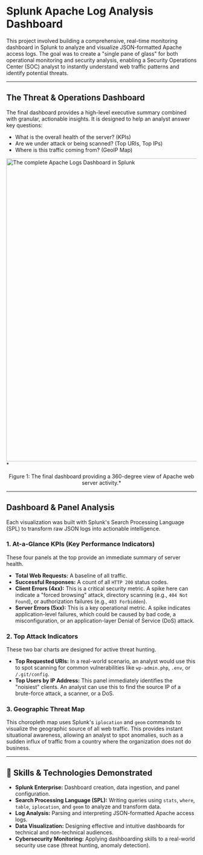 # Splunk Apache Log Analysis Dashboard

This project involved building a comprehensive, real-time monitoring dashboard in Splunk to analyze and visualize JSON-formatted Apache access logs. The goal was to create a "single pane of glass" for both operational monitoring and security analysis, enabling a Security Operations Center (SOC) analyst to instantly understand web traffic patterns and identify potential threats.

---
## The Threat & Operations Dashboard

The final dashboard provides a high-level executive summary combined with granular, actionable insights. It is designed to help an analyst answer key questions:
* What is the overall health of the server? (KPIs)
* Are we under attack or being scanned? (Top URIs, Top IPs)
* Where is this traffic coming from? (GeoIP Map)

<img src="./assets/apache-dashboard.png" width="800" alt="The complete Apache Logs Dashboard in Splunk">
*<p align="center">Figure 1: The final dashboard providing a 360-degree view of Apache web server activity.*</p>

---
## Dashboard & Panel Analysis

Each visualization was built with Splunk's Search Processing Language (SPL) to transform raw JSON logs into actionable intelligence.

### 1. At-a-Glance KPIs (Key Performance Indicators)
These four panels at the top provide an immediate summary of server health.
* **Total Web Requests:** A baseline of all traffic.
* **Successful Responses:** A count of all `HTTP 200` status codes.
* **Client Errors (4xx):** This is a critical security metric. A spike here can indicate a "forced browsing" attack, directory scanning (e.g., `404 Not Found`), or authorization failures (e.g., `403 Forbidden`).
* **Server Errors (5xx):** This is a key operational metric. A spike indicates application-level failures, which could be caused by bad code, a misconfiguration, or an application-layer Denial of Service (DoS) attack.

### 2. Top Attack Indicators
These two bar charts are designed for active threat hunting.
* **Top Requested URIs:** In a real-world scenario, an analyst would use this to spot scanning for common vulnerabilities like `wp-admin.php`, `.env`, or `/.git/config`.
* **Top Users by IP Address:** This panel immediately identifies the "noisiest" clients. An analyst can use this to find the source IP of a brute-force attack, a scanner, or a DoS.

### 3. Geographic Threat Map
This choropleth map uses Splunk's `iplocation` and `geom` commands to visualize the geographic source of all web traffic. This provides instant situational awareness, allowing an analyst to spot anomalies, such as a sudden influx of traffic from a country where the organization does not do business.

---
## 🚀 Skills & Technologies Demonstrated

* **Splunk Enterprise:** Dashboard creation, data ingestion, and panel configuration.
* **Search Processing Language (SPL):** Writing queries using `stats`, `where`, `table`, `iplocation`, and `geom` to analyze and transform data.
* **Log Analysis:** Parsing and interpreting JSON-formatted Apache access logs.
* **Data Visualization:** Designing effective and intuitive dashboards for technical and non-technical audiences.
* **Cybersecurity Monitoring:** Applying dashboarding skills to a real-world security use case (threat hunting, anomaly detection).
